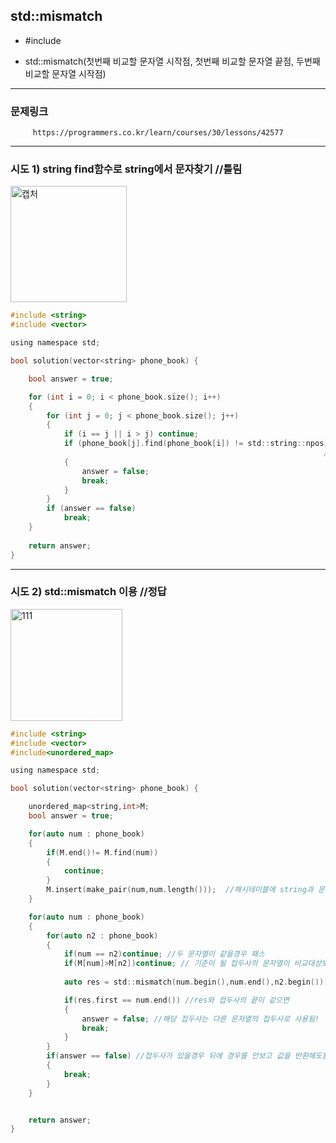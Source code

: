 ## std::mismatch 

- #include<algorithm>
	
- std::mismatch(첫번째 비교할 문자열 시작점, 첫번째 비교할 문자열 끝점, 두번째 비교할 문자열 시작점)

-----------------------------------------------------------------------------------------------------

### 문제링크

         https://programmers.co.kr/learn/courses/30/lessons/42577

----------------------------------------------------------------------------------------------------

### 시도 1) string find함수로 string에서 문자찾기  //틀림

<img width="186" alt="캡처" src="https://user-images.githubusercontent.com/29946480/69853696-d71e4380-12ca-11ea-9e03-b41451f8d83a.PNG">

```c
#include <string>
#include <vector>

using namespace std;

bool solution(vector<string> phone_book) {

	bool answer = true;

	for (int i = 0; i < phone_book.size(); i++)
	{
		for (int j = 0; j < phone_book.size(); j++)
		{
			if (i == j || i > j) continue;
			if (phone_book[j].find(phone_book[i]) != std::string::npos) //문자열 찾았을 경우, 문자열의 시작위치 반환
			                                                          //문자열 못찾은 경우, nops반환!!(이상한 long long자료형)
			{
				answer = false;
				break;
			}
		}
		if (answer == false)
			break;
	}
			
	return answer;
}
```


--------------------------------------------------------------------------------------------------------------------------------

### 시도 2) std::mismatch 이용   //정답

<img width="179" alt="111" src="https://user-images.githubusercontent.com/29946480/69857074-6aa74280-12d2-11ea-92c6-5b9540c5e9b4.PNG">

```c
#include <string>
#include <vector>
#include<unordered_map>

using namespace std;

bool solution(vector<string> phone_book) {

    unordered_map<string,int>M;
    bool answer = true;

    for(auto num : phone_book)
    {
        if(M.end()!= M.find(num))
        {
            continue;
        }
        M.insert(make_pair(num,num.length()));  //해시테이블에 string과 문자열 길이(int) 저장
    }

    for(auto num : phone_book)
    {
        for(auto n2 : phone_book)
        {
            if(num == n2)continue; //두 문자열이 같을경우 패스
            if(M[num]>M[n2])continue; // 기준이 될 접두사의 문자열이 비교대상보다 길 경우 패스
	     
            auto res = std::mismatch(num.begin(),num.end(),n2.begin()); //접두사의 처음과 끝과, 비교대상의 처음 비교해서 같은 부분만 res에 저장.

            if(res.first == num.end()) //res와 접두사의 끝이 같으면
            {
                answer = false; //해당 접두사는 다른 문자열의 접두사로 사용됨!
                break;
            }
        }
        if(answer == false) //접두사가 있을경우 뒤에 경우를 안보고 값을 반환해도됨
        {
            break;
        }
    }


    return answer;
}

```
